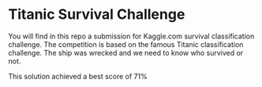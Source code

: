 # Titanic Survival Challenge
 You will find in this repo a submission for Kaggle.com survival classification challenge.
 The competition is based on the famous Titanic classification challenge. The ship was wrecked and we need to know who survived or not.

This solution achieved a best score of 71%
